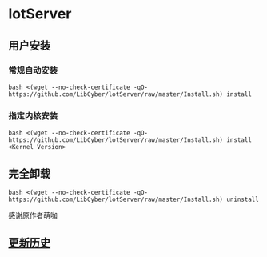 # lotServer


## 用户安装
### 常规自动安装
```
bash <(wget --no-check-certificate -qO- https://github.com/LibCyber/lotServer/raw/master/Install.sh) install
```

### 指定内核安装
```
bash <(wget --no-check-certificate -qO- https://github.com/LibCyber/lotServer/raw/master/Install.sh) install <Kernel Version>
```

## 完全卸载
```
bash <(wget --no-check-certificate -qO- https://github.com/LibCyber/lotServer/raw/master/Install.sh) uninstall
```

感谢原作者萌咖
## [更新历史](http://download.appexnetworks.com.cn/releaseNotes/)     

  
